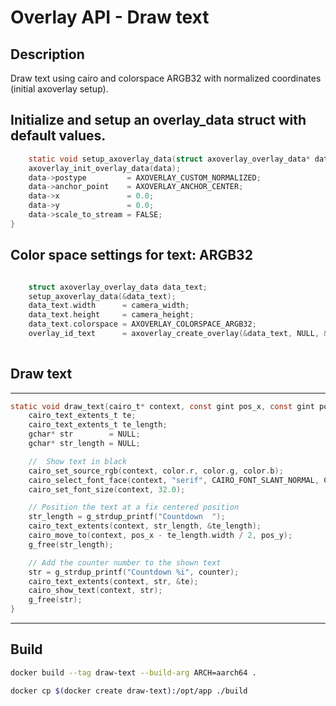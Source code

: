 # Overlay API - Draw text


## Description

Draw text using cairo and colorspace ARGB32 with normalized coordinates (initial axoverlay setup).


## Initialize and setup an overlay_data struct with default values.

```c
    static void setup_axoverlay_data(struct axoverlay_overlay_data* data) {
    axoverlay_init_overlay_data(data);
    data->postype         = AXOVERLAY_CUSTOM_NORMALIZED;
    data->anchor_point    = AXOVERLAY_ANCHOR_CENTER;
    data->x               = 0.0;
    data->y               = 0.0;
    data->scale_to_stream = FALSE;
}
```

## Color space settings for text: ARGB32

```c

    struct axoverlay_overlay_data data_text;
    setup_axoverlay_data(&data_text);
    data_text.width      = camera_width;
    data_text.height     = camera_height;
    data_text.colorspace = AXOVERLAY_COLORSPACE_ARGB32;
    overlay_id_text      = axoverlay_create_overlay(&data_text, NULL, &error_text);
    
```


## Draw text
---
```c
static void draw_text(cairo_t* context, const gint pos_x, const gint pos_y) {
    cairo_text_extents_t te;
    cairo_text_extents_t te_length;
    gchar* str        = NULL;
    gchar* str_length = NULL;

    //  Show text in black
    cairo_set_source_rgb(context, color.r, color.g, color.b);
    cairo_select_font_face(context, "serif", CAIRO_FONT_SLANT_NORMAL, CAIRO_FONT_WEIGHT_BOLD);
    cairo_set_font_size(context, 32.0);

    // Position the text at a fix centered position
    str_length = g_strdup_printf("Countdown  ");
    cairo_text_extents(context, str_length, &te_length);
    cairo_move_to(context, pos_x - te_length.width / 2, pos_y);
    g_free(str_length);

    // Add the counter number to the shown text
    str = g_strdup_printf("Countdown %i", counter);
    cairo_text_extents(context, str, &te);
    cairo_show_text(context, str);
    g_free(str);
}
```
---
## Build

```bash
docker build --tag draw-text --build-arg ARCH=aarch64 .
```

```bash
docker cp $(docker create draw-text):/opt/app ./build
```